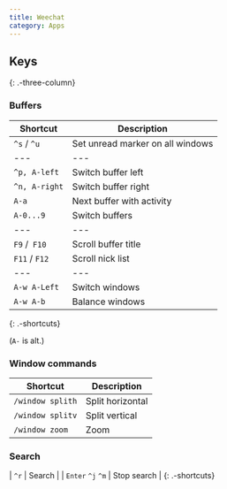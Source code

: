 ```yaml
---
title: Weechat
category: Apps
---
```


## Keys
{: .-three-column}

### Buffers

| Shortcut         | Description                      |
| ---              | ---                              |
| `^s` / `^u`      | Set unread marker on all windows |
| ---              | ---                              |
| `^p, A-left`     | Switch buffer left               |
| `^n, A-right`    | Switch buffer right              |
| `A-a`            | Next buffer with activity        |
| `A-0...9`        | Switch buffers                   |
| ---              | ---                              |
| `F9` /` F10`     | Scroll buffer title              |
| `F11` / `F12`    | Scroll nick list                 |
| ---              | ---                              |
| `A-w A-Left`     | Switch windows                   |
| `A-w A-b`        | Balance windows                  |
{: .-shortcuts}

(`A-` is alt.)

### Window commands

| Shortcut         | Description                      |
| ---              | ---                              |
| `/window splith` | Split horizontal                 |
| `/window splitv` | Split vertical                   |
| `/window zoom`   | Zoom                             |

### Search

| `^r`              | Search      |
| `Enter` `^j` `^m` | Stop search |
{: .-shortcuts}
